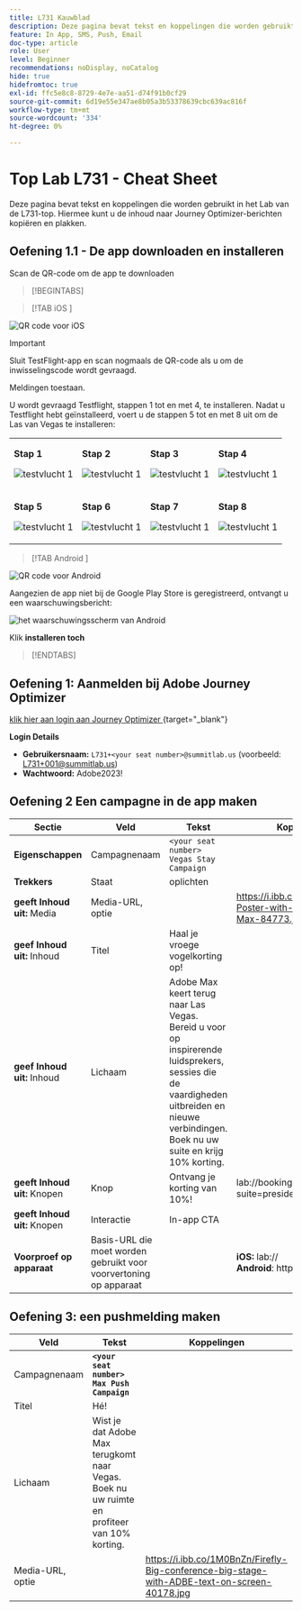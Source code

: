 ```yaml
---
title: L731 Kauwblad
description: Deze pagina bevat tekst en koppelingen die worden gebruikt in het Lab van de L731-top.
feature: In App, SMS, Push, Email
doc-type: article
role: User
level: Beginner
recommendations: noDisplay, noCatalog
hide: true
hidefromtoc: true
exl-id: ffc5e8c8-8729-4e7e-aa51-d74f91b0cf29
source-git-commit: 6d19e55e347ae8b05a3b53378639cbc639ac816f
workflow-type: tm+mt
source-wordcount: '334'
ht-degree: 0%

---
```


# Top Lab L731 - Cheat Sheet

Deze pagina bevat tekst en koppelingen die worden gebruikt in het Lab van de L731-top. Hiermee kunt u de inhoud naar Journey Optimizer-berichten kopiëren en plakken.

## Oefening 1.1 - De app downloaden en installeren

Scan de QR-code om de app te downloaden

>[!BEGINTABS]

>[!TAB  iOS ]

![ QR code voor iOS ](/help/assets/lab731-ios-qr-code.png)

>[!IMPORTANT]
>
>Sluit TestFlight-app en scan nogmaals de QR-code als u om de inwisselingscode wordt gevraagd.
>
>Meldingen toestaan.
>

U wordt gevraagd Testflight, stappen 1 tot en met 4, te installeren. Nadat u Testflight hebt geïnstalleerd, voert u de stappen 5 tot en met 8 uit om de Las van Vegas te installeren:

<table>
<tr>
</tr>
<tr>
<td>
 <div>
      <p>
      <b> Stap 1 </b>
      <p>
      <a>
        <img alt="testvlucht 1" src="../assets/l731-ios-install/ios-install-1.png"/>
      </a>
      </div>
  </td>
  <td>
 <div>
      <p>
      <b> Stap 2 </b>
      <p>
      <a>
        <img alt="testvlucht 1" src="../assets/l731-ios-install/ios-install-2.PNG"/>
      </a>
      </div>
  </td>
  <td>
 <div>
      <p>
      <b> Stap 3 </b>
      <p>
      <a>
        <img alt="testvlucht 1" src="../assets/l731-ios-install/ios-install-3.PNG"/>
      </a>
      </div>
  </td>
  <td>
 <div>
      <p>
      <b> Stap 4 </b>
      <p>
      <a>
        <img alt="testvlucht 1" src="../assets/l731-ios-install/ios-install-4.PNG"/>
      </a>
      </div>
  </td>
  </tr>
  <tr>
<td>
 <div>
      <p>
      <b> Stap 5 </b>
      <p>
      <a>
        <img alt="testvlucht 1" src="../assets/l731-ios-install/ios-install-5.PNG"/>
      </a>
      </div>
  </td>
  <td>
 <div>
      <p>
      <a>
      <b> Stap 6 </b>
      <p>
        <img alt="testvlucht 1" src="../assets/l731-ios-install/ios-install-6.PNG"/>
      </a>
      </div>
  </td>
  <td>
 <div>
      <p>
      <a>
      <b> Stap 7 </b>
      <p>
        <img alt="testvlucht 1" src="../assets/l731-ios-install/ios-install-7.PNG"/>
      </a>
      </div>
  </td>
  <td>
 <div>
      <p>
      <a>
      <b> Stap 8 </b>
      <p>
        <img alt="testvlucht 1" src="../assets/l731-ios-install/ios-install-8.PNG"/>
      </a>
      </div>
  </td>
  </tr>
</table>

>[!TAB  Android ]

![ QR code voor Android ](/help/assets/lab731-android-qr-code.png)

Aangezien de app niet bij de Google Play Store is geregistreerd, ontvangt u een waarschuwingsbericht:

![ het waarschuwingsscherm van Android ](/help/assets/lab731-install-android.png)

Klik **installeren toch**

>[!ENDTABS]

## Oefening 1: Aanmelden bij Adobe Journey Optimizer

[ klik hier aan login aan Journey Optimizer ](https://experience.adobe.com/#/@techmarketingdemos/sname:summit-2023-ajo-lab/journey-optimizer/home) {target="_blank"}

**Login Details**

* **Gebruikersnaam:** `L731+<your seat number>@summitlab.us` (voorbeeld: L731+001@summitlab.us)
* **Wachtwoord:** Adobe2023!


## Oefening 2 Een campagne in de app maken

| Sectie | Veld | Tekst | Koppelingen |
|----|----|----|----|
| **Eigenschappen** | Campagnenaam | `<your seat number> Vegas Stay Campaign` |  |
| **Trekkers** | Staat | oplichten |  |
| **geeft Inhoud uit:** Media | Media-URL, optie |  | https://i.ibb.co/NstLhjW/Firefly-Poster-with-heading-Adobe-Max-84773.jpg |
| **geef Inhoud uit:** Inhoud | Titel | Haal je vroege vogelkorting op! |  |
| **geef Inhoud uit:** Inhoud | Lichaam | Adobe Max keert terug naar Las Vegas. Bereid u voor op inspirerende luidsprekers, sessies die de vaardigheden uitbreiden en nieuwe verbindingen. Boek nu uw suite en krijg 10% korting. |  |
| **geeft Inhoud uit:** Knopen | Knop | Ontvang je korting van 10%! | lab://booking?suite=presidential&amp;discount=10 |
| **geeft Inhoud uit:** Knopen | Interactie | In-app CTA |  |
| **Voorproef op apparaat** | Basis-URL die moet worden gebruikt voor voorvertoning op apparaat |  | **iOS:** lab:// <br>**Android**: https://lab |

## Oefening 3: een pushmelding maken

| Veld | Tekst | Koppelingen |
|----|----|----|
| Campagnenaam | **`<your seat number> Max Push Campaign`** |  |
| Titel | Hé! |  |
| Lichaam | Wist je dat Adobe Max terugkomt naar Vegas. Boek nu uw ruimte en profiteer van 10% korting. |  |
| Media-URL, optie |  | https://i.ibb.co/1M0BnZn/Firefly-Big-conference-big-stage-with-ADBE-text-on-screen-40178.jpg |
